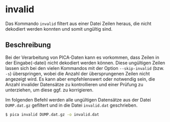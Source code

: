# invalid

Das Kommando `invalid` filtert aus einer Datei Zeilen heraus, die nicht
dekodiert werden konnten und somit ungültig sind.

## Beschreibung

Bei der Verarbeitung von PICA-Daten kann es vorkommen, dass Zeilen in
der Eingabe(-datei) nicht dekodiert werden können. Diese ungültigen Zeilen
lassen sich bei den vielen Kommandos mit der Option `--skip-invalid` (bzw.
`-s`) überspringen, wobei die Anzahl der übersprungenen Zeilen nicht
angezeigt wird. Es kann aber empfehlenswert oder notwendig sein, die Anzahl
invalider Datensätze zu kontrollieren und einer Prüfung zu unterziehen, um
diese ggf. zu korrigieren.

Im folgenden Befehl werden alle ungültigen Datensätze aus der Datei
`DUMP.dat.gz` gefiltert und in die Datei `invalid.dat` geschrieben.

```bash
$ pica invalid DUMP.dat.gz -o invalid.dat
```




